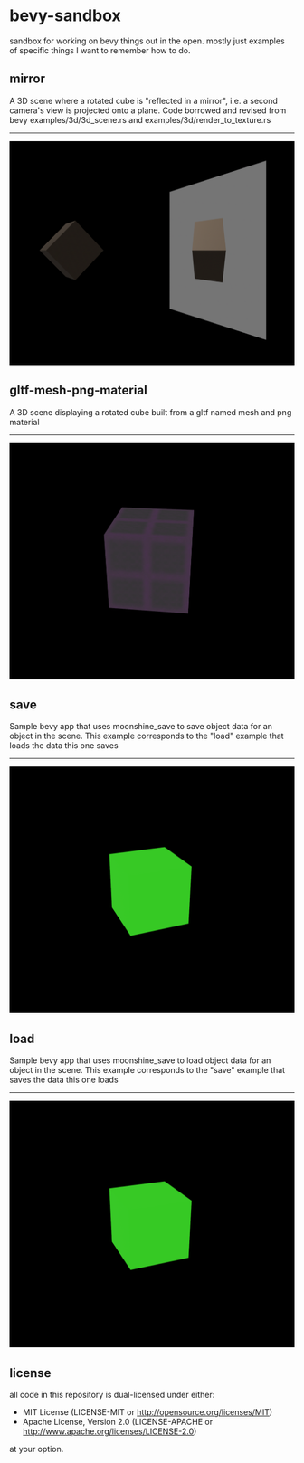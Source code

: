 # bevy-sandbox
sandbox for working on bevy things out in the open. mostly just examples of specific things I want to remember how to do.

## mirror

A 3D scene where a rotated cube is "reflected in a mirror", i.e. a second camera's view is
projected onto a plane. Code borrowed and revised from bevy examples/3d/3d_scene.rs and
examples/3d/render_to_texture.rs

---

![brown cube on a black background, reflected in a gray mirror](/img/mirror.png)

## gltf-mesh-png-material

A 3D scene displaying a rotated cube built from a gltf named mesh and png material

---

![purple and gray grid textured cube on a black background](/img/gltf-png.png)

## save

Sample bevy app that uses moonshine_save to save object data for an object in the scene.
This example corresponds to the "load" example that loads the data this one saves

---

![emissive green cube on a purple background](/img/save-load.png)

## load

Sample bevy app that uses moonshine_save to load object data for an object in the scene.
This example corresponds to the "save" example that saves the data this one loads

---

![emissive green cube on a purple background](/img/save-load.png)

## license
all code in this repository is dual-licensed under either:
- MIT License (LICENSE-MIT or http://opensource.org/licenses/MIT)
- Apache License, Version 2.0 (LICENSE-APACHE or http://www.apache.org/licenses/LICENSE-2.0)

at your option. 
